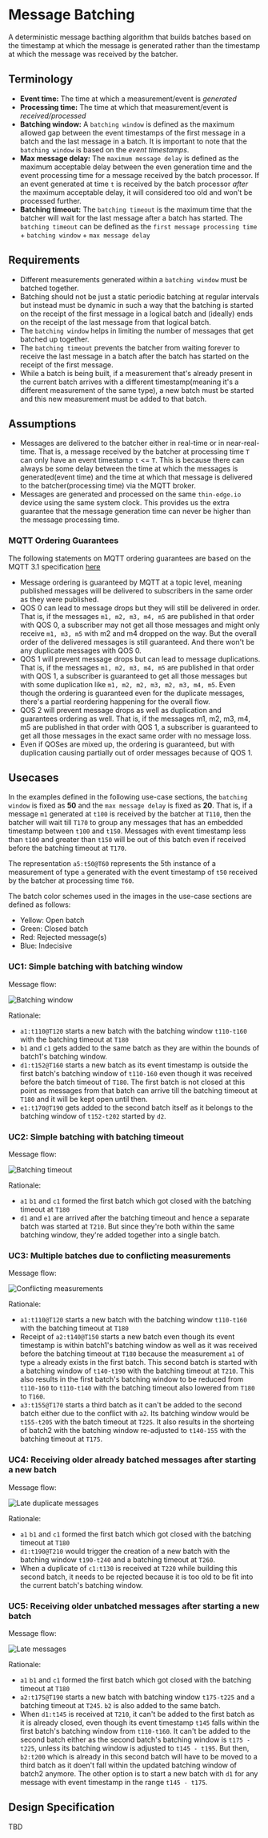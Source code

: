 # Message Batching

A deterministic message bacthing algorithm that builds batches based on the timestamp at which the message is generated rather than the timestamp at which the message was received by the batcher.

## Terminology

* **Event time:** The time at which a measurement/event is *generated*
* **Processing time:** The time at which that measurement/event is *received/processed*
* **Batching window:** A `batching window` is defined as the maximum allowed gap between the event timestamps of the first message in a batch and the last message in a batch. It is important to note that the `batching window` is based on the *event timestamps*.
* **Max message delay:** The `maximum message delay` is defined as the maximum acceptable delay between the even generation time and the event processing time for a message received by the batch processor. If an event generated at time `t` is received by the batch processor *after* the maximum acceptable delay, it will considered too old and won't be processed further.
* **Batching timeout:** The `batching timeout` is the maximum time that the batcher will wait for the last message after a batch has started. The `batching timeout` can be defined as the `first message processing time` + `batching window` + `max message delay`

## Requirements

* Different measurements generated within a `batching window` must be batched together.
* Batching should not be just a static periodic batching at regular intervals but instead must be dynamic in such a way that the batching is started on the receipt of the first message in a logical batch and (ideally) ends on the receipt of the last message from that logical batch.
* The `batching window` helps in limiting the number of messages that get batched up together.
* The `batching timeout` prevents the batcher from waiting forever to receive the last message in a batch after the batch has started on the receipt of the first message. 
* While a batch is being built, if a measurement that's already present in the current batch arrives with a different timestamp(meaning it's a different measurement of the same type), a new batch must be started and this new measurement must be added to that batch.

## Assumptions

* Messages are delivered to the batcher either in real-time or in near-real-time. That is, a message received by the batcher at processing time `T` can only have an event timestamp `t` <= `T`. This is because there can always be some delay between the time at which the messages is generated(event time) and the time at which that message is delivered to the batcher(processing time) via the MQTT broker.
* Messages are generated and processed on the same `thin-edge.io` device using the same system clock. This provides us the extra guarantee that the message generation time can never be higher than the message processing time.

### MQTT Ordering Guarantees

The following statements on MQTT ordering guarantees are based on the MQTT 3.1 specification [here](http://docs.oasis-open.org/mqtt/mqtt/v3.1.1/os/mqtt-v3.1.1-os.html#_Toc398718105)

* Message ordering is guaranteed by MQTT at a topic level, meaning published messages will be delivered to subscribers in the same order as they were published.
* QOS 0 can lead to message drops but they will still be delivered in order. That is, if the messages `m1, m2, m3, m4, m5` are published in that order with QOS 0, a subscriber may not get all those messages and might only receive `m1, m3, m5` with m2 and m4 dropped on the way. But the overall order of the delivered messages is still guaranteed. And there won't be any duplicate messages with QOS 0.
* QOS 1 will prevent message drops but can lead to message duplications. That is, if the messages `m1, m2, m3, m4, m5` are published in that order with QOS 1, a subscriber is guaranteed to get all those messages but with some duplication like `m1, m2, m2, m3, m2, m3, m4, m5`. Even though the ordering is guaranteed even for the duplicate messages, there's a partial reordering happening for the overall flow.
* QOS 2 will prevent message drops as well as duplication and guarantees ordering as well. That is, if the messages m1, m2, m3, m4, m5 are published in that order with QOS 1, a subscriber is guaranteed to get all those messages in the exact same order with no message loss.
* Even if QOSes are mixed up, the ordering is guaranteed, but with duplication causing partially out of order messages because of QOS 1.

## Usecases

In the examples defined in the following use-case sections, the `batching window` is fixed as **50** and the `max message delay` is fixed as **20**. That is, if a message `m1` generated at `t100` is received by the batcher at `T110`, then the batcher will wait till `T170` to group any messages that has an embedded timestamp between `t100` and `t150`. Messages with event timestamp less than `t100` and greater than `t150` will be out of this batch even if received before the batching timeout at `T170`.

The representation `a5:t50@T60` represents the 5th instance of a measurement of type `a` generated with the event timestamp of `t50` received by the batcher at processing time `T60`.

The batch color schemes used in the images in the use-case sections are defined as follows:
* Yellow: Open batch
* Green: Closed batch
* Red: Rejected message(s)
* Blue: Indecisive

### UC1: Simple batching with batching window

Message flow:

![Batching window](./message-batching/UC1.svg)

Rationale:

* `a1:t110@T120` starts a new batch with the batching window `t110-t160` with the batching timeout at `T180`
* `b1` and `c1` gets added to the same batch as they are within the bounds of batch1's batching window.
* `d1:t152@T160` starts a new batch as its event timestamp is outside the first batch's batching window of `t110-160` even though it was received before the batch timeout of `T180`. The first batch is not closed at this point as messages from that batch can arrive till the batching timeout at `T180` and it will be kept open until then.
* `e1:t170@T190` gets added to the second batch itself as it belongs to the batching window of `t152-t202` started by `d2`.


### UC2: Simple batching with batching timeout

Message flow:

![Batching timeout](./message-batching/UC2.svg)

Rationale:

* `a1` `b1` and `c1` formed the first batch which got closed with the batching timeout at `T180`
* `d1` and `e1` are arrived after the batching timeout and hence a separate batch was started at `T210`. But since they're both within the same batching window, they're added together into a single batch.

### UC3: Multiple batches due to conflicting measurements

Message flow:

![Conflicting measurements](./message-batching/UC3.svg)

Rationale:

* `a1:t110@T120` starts a new batch with the batching window `t110-t160` with the batching timeout at `T180`
* Receipt of `a2:t140@T150` starts a new batch even though its event timestamp is within batch1's batching window as well as it was received before the batching timeout at `T180` because the measurement `a1` of type `a` already exists in the first batch. This second batch is started with a batching window of `t140-t190` with the batching timeout at `T210`. This also results in the first batch's batching window to be reduced from `t110-160` to `t110-t140` with the batching timeout also lowered from `T180 ` to `T160`.
* `a3:t155@T170` starts a third batch as it can't be added to the second batch either due to the conflict with `a2`. Its batching window would be `t155-t205` with the batch timeout at `T225`. It also results in the shorteing of batch2 with the batching window re-adjusted to `t140-155` with the batching timeout at `T175`.

### UC4: Receiving older already batched messages after starting a new batch

Message flow:

![Late duplicate messages](./message-batching/UC4.svg)

Rationale:

* `a1` `b1` and `c1` formed the first batch which got closed with the batching timeout at `T180`
* `d1:t190@T210` would trigger the creation of a new batch with the batching window `t190-t240` and a batching timeout at `T260`.
* When a duplicate of `c1:t130` is received at `T220` while building this second batch, it needs to be rejected because it is too old to be fit into the current batch's batching window.

### UC5: Receiving older unbatched messages after starting a new batch

Message flow:

![Late messages](./message-batching/UC5.svg)

Rationale:

* `a1` `b1` and `c1` formed the first batch which got closed with the batching timeout at `T180`
* `a2:t175@T190` starts a new batch with batching window `t175-t225` and a batching timeout at `T245`. `b2` is also added to the same batch.
* When `d1:t145` is received at `T210`, it can't be added to the first batch as it is already closed, even though its event timestamp `t145` falls within the first batch's batching window from `t110-t160`. It can't be added to the second batch either as the second batch's batching window is `t175 - t225`, unless its batching window is adjusted to `t145 - t195`. But then, `b2:t200` which is already in this second batch will have to be moved to a third batch as it doen't fall within the updated batching window of batch2 anymore. The other option is to start a new batch with `d1` for any message with event timestamp in the range `t145 - t175`.

## Design Specification

TBD